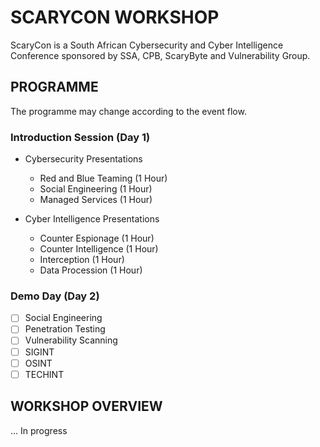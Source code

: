 # SCARYCON WORKSHOP

ScaryCon is a South African Cybersecurity and Cyber Intelligence Conference sponsored by SSA, CPB, ScaryByte and Vulnerability Group.

## PROGRAMME

The programme may change according to the event flow.

### Introduction Session (Day 1)

- Cybersecurity Presentations
  - Red and Blue Teaming (1 Hour)
  - Social Engineering (1 Hour)
  - Managed Services (1 Hour)


- Cyber Intelligence Presentations
  - Counter Espionage (1 Hour)
  - Counter Intelligence (1 Hour)
  - Interception (1 Hour)
  - Data Procession (1 Hour)

### Demo Day (Day 2)


- [ ] Social Engineering
- [ ] Penetration Testing
- [ ] Vulnerability Scanning
- [ ] SIGINT
- [ ] OSINT
- [ ] TECHINT

## WORKSHOP OVERVIEW

... In progress
